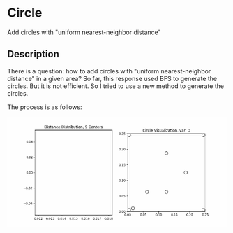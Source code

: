 # Circle
Add circles with "uniform nearest-neighbor distance"

## Description

There is a question: how to add circles with "uniform nearest-neighbor distance" in a given area? So far, this response used BFS to generate the circles. But it is not efficient. So I tried to use a new method to generate the circles.

The process is as follows:

![Generating Process](./process.gif)